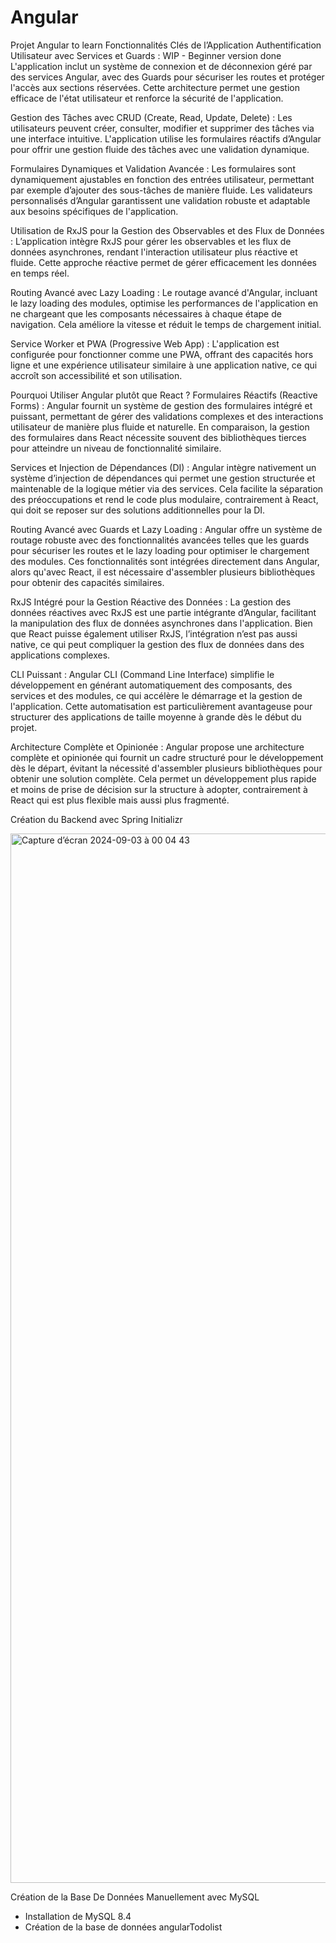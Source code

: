 # Angular
Projet Angular to learn 
Fonctionnalités Clés de l’Application
Authentification Utilisateur avec Services et Guards : WIP - Beginner version done 
L'application inclut un système de connexion et de déconnexion géré par des services Angular, avec des Guards pour sécuriser les routes et protéger l'accès aux sections réservées. Cette architecture permet une gestion efficace de l'état utilisateur et renforce la sécurité de l'application.

Gestion des Tâches avec CRUD (Create, Read, Update, Delete) :
Les utilisateurs peuvent créer, consulter, modifier et supprimer des tâches via une interface intuitive. L'application utilise les formulaires réactifs d’Angular pour offrir une gestion fluide des tâches avec une validation dynamique.

Formulaires Dynamiques et Validation Avancée :
Les formulaires sont dynamiquement ajustables en fonction des entrées utilisateur, permettant par exemple d’ajouter des sous-tâches de manière fluide. Les validateurs personnalisés d’Angular garantissent une validation robuste et adaptable aux besoins spécifiques de l'application.

Utilisation de RxJS pour la Gestion des Observables et des Flux de Données :
L’application intègre RxJS pour gérer les observables et les flux de données asynchrones, rendant l'interaction utilisateur plus réactive et fluide. Cette approche réactive permet de gérer efficacement les données en temps réel.

Routing Avancé avec Lazy Loading :
Le routage avancé d'Angular, incluant le lazy loading des modules, optimise les performances de l'application en ne chargeant que les composants nécessaires à chaque étape de navigation. Cela améliore la vitesse et réduit le temps de chargement initial.

Service Worker et PWA (Progressive Web App) :
L'application est configurée pour fonctionner comme une PWA, offrant des capacités hors ligne et une expérience utilisateur similaire à une application native, ce qui accroît son accessibilité et son utilisation.

Pourquoi Utiliser Angular plutôt que React ?
Formulaires Réactifs (Reactive Forms) :
Angular fournit un système de gestion des formulaires intégré et puissant, permettant de gérer des validations complexes et des interactions utilisateur de manière plus fluide et naturelle. En comparaison, la gestion des formulaires dans React nécessite souvent des bibliothèques tierces pour atteindre un niveau de fonctionnalité similaire.

Services et Injection de Dépendances (DI) :
Angular intègre nativement un système d’injection de dépendances qui permet une gestion structurée et maintenable de la logique métier via des services. Cela facilite la séparation des préoccupations et rend le code plus modulaire, contrairement à React, qui doit se reposer sur des solutions additionnelles pour la DI.

Routing Avancé avec Guards et Lazy Loading :
Angular offre un système de routage robuste avec des fonctionnalités avancées telles que les guards pour sécuriser les routes et le lazy loading pour optimiser le chargement des modules. Ces fonctionnalités sont intégrées directement dans Angular, alors qu'avec React, il est nécessaire d'assembler plusieurs bibliothèques pour obtenir des capacités similaires.

RxJS Intégré pour la Gestion Réactive des Données :
La gestion des données réactives avec RxJS est une partie intégrante d’Angular, facilitant la manipulation des flux de données asynchrones dans l'application. Bien que React puisse également utiliser RxJS, l’intégration n’est pas aussi native, ce qui peut compliquer la gestion des flux de données dans des applications complexes.

CLI Puissant :
Angular CLI (Command Line Interface) simplifie le développement en générant automatiquement des composants, des services et des modules, ce qui accélère le démarrage et la gestion de l'application. Cette automatisation est particulièrement avantageuse pour structurer des applications de taille moyenne à grande dès le début du projet.

Architecture Complète et Opinionée :
Angular propose une architecture complète et opinionée qui fournit un cadre structuré pour le développement dès le départ, évitant la nécessité d'assembler plusieurs bibliothèques pour obtenir une solution complète. Cela permet un développement plus rapide et moins de prise de décision sur la structure à adopter, contrairement à React qui est plus flexible mais aussi plus fragmenté.


Création du Backend avec Spring Initializr

<img width="1679" alt="Capture d’écran 2024-09-03 à 00 04 43" src="https://github.com/user-attachments/assets/f69daf09-9ea0-4495-b55d-6b0d5c0899b2">


Création de la Base De Données Manuellement avec MySQL 
- Installation de MySQL 8.4
- Création de la base de données angularTodolist
